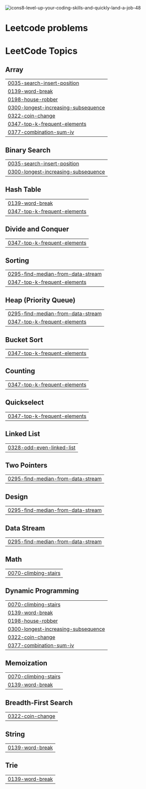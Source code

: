 ![icons8-level-up-your-coding-skills-and-quickly-land-a-job-48](https://github.com/user-attachments/assets/6b001204-5653-41c7-93a9-da8de1183984)
# **Leetcode problems**

<!---LeetCode Topics Start-->
# LeetCode Topics
## Array
|  |
| ------- |
| [0035-search-insert-position](https://github.com/yazanedali/LeetCode/tree/master/0035-search-insert-position) |
| [0139-word-break](https://github.com/yazanedali/LeetCode/tree/master/0139-word-break) |
| [0198-house-robber](https://github.com/yazanedali/LeetCode/tree/master/0198-house-robber) |
| [0300-longest-increasing-subsequence](https://github.com/yazanedali/LeetCode/tree/master/0300-longest-increasing-subsequence) |
| [0322-coin-change](https://github.com/yazanedali/LeetCode/tree/master/0322-coin-change) |
| [0347-top-k-frequent-elements](https://github.com/yazanedali/LeetCode/tree/master/0347-top-k-frequent-elements) |
| [0377-combination-sum-iv](https://github.com/yazanedali/LeetCode/tree/master/0377-combination-sum-iv) |
## Binary Search
|  |
| ------- |
| [0035-search-insert-position](https://github.com/yazanedali/LeetCode/tree/master/0035-search-insert-position) |
| [0300-longest-increasing-subsequence](https://github.com/yazanedali/LeetCode/tree/master/0300-longest-increasing-subsequence) |
## Hash Table
|  |
| ------- |
| [0139-word-break](https://github.com/yazanedali/LeetCode/tree/master/0139-word-break) |
| [0347-top-k-frequent-elements](https://github.com/yazanedali/LeetCode/tree/master/0347-top-k-frequent-elements) |
## Divide and Conquer
|  |
| ------- |
| [0347-top-k-frequent-elements](https://github.com/yazanedali/LeetCode/tree/master/0347-top-k-frequent-elements) |
## Sorting
|  |
| ------- |
| [0295-find-median-from-data-stream](https://github.com/yazanedali/LeetCode/tree/master/0295-find-median-from-data-stream) |
| [0347-top-k-frequent-elements](https://github.com/yazanedali/LeetCode/tree/master/0347-top-k-frequent-elements) |
## Heap (Priority Queue)
|  |
| ------- |
| [0295-find-median-from-data-stream](https://github.com/yazanedali/LeetCode/tree/master/0295-find-median-from-data-stream) |
| [0347-top-k-frequent-elements](https://github.com/yazanedali/LeetCode/tree/master/0347-top-k-frequent-elements) |
## Bucket Sort
|  |
| ------- |
| [0347-top-k-frequent-elements](https://github.com/yazanedali/LeetCode/tree/master/0347-top-k-frequent-elements) |
## Counting
|  |
| ------- |
| [0347-top-k-frequent-elements](https://github.com/yazanedali/LeetCode/tree/master/0347-top-k-frequent-elements) |
## Quickselect
|  |
| ------- |
| [0347-top-k-frequent-elements](https://github.com/yazanedali/LeetCode/tree/master/0347-top-k-frequent-elements) |
## Linked List
|  |
| ------- |
| [0328-odd-even-linked-list](https://github.com/yazanedali/LeetCode/tree/master/0328-odd-even-linked-list) |
## Two Pointers
|  |
| ------- |
| [0295-find-median-from-data-stream](https://github.com/yazanedali/LeetCode/tree/master/0295-find-median-from-data-stream) |
## Design
|  |
| ------- |
| [0295-find-median-from-data-stream](https://github.com/yazanedali/LeetCode/tree/master/0295-find-median-from-data-stream) |
## Data Stream
|  |
| ------- |
| [0295-find-median-from-data-stream](https://github.com/yazanedali/LeetCode/tree/master/0295-find-median-from-data-stream) |
## Math
|  |
| ------- |
| [0070-climbing-stairs](https://github.com/yazanedali/LeetCode/tree/master/0070-climbing-stairs) |
## Dynamic Programming
|  |
| ------- |
| [0070-climbing-stairs](https://github.com/yazanedali/LeetCode/tree/master/0070-climbing-stairs) |
| [0139-word-break](https://github.com/yazanedali/LeetCode/tree/master/0139-word-break) |
| [0198-house-robber](https://github.com/yazanedali/LeetCode/tree/master/0198-house-robber) |
| [0300-longest-increasing-subsequence](https://github.com/yazanedali/LeetCode/tree/master/0300-longest-increasing-subsequence) |
| [0322-coin-change](https://github.com/yazanedali/LeetCode/tree/master/0322-coin-change) |
| [0377-combination-sum-iv](https://github.com/yazanedali/LeetCode/tree/master/0377-combination-sum-iv) |
## Memoization
|  |
| ------- |
| [0070-climbing-stairs](https://github.com/yazanedali/LeetCode/tree/master/0070-climbing-stairs) |
| [0139-word-break](https://github.com/yazanedali/LeetCode/tree/master/0139-word-break) |
## Breadth-First Search
|  |
| ------- |
| [0322-coin-change](https://github.com/yazanedali/LeetCode/tree/master/0322-coin-change) |
## String
|  |
| ------- |
| [0139-word-break](https://github.com/yazanedali/LeetCode/tree/master/0139-word-break) |
## Trie
|  |
| ------- |
| [0139-word-break](https://github.com/yazanedali/LeetCode/tree/master/0139-word-break) |
<!---LeetCode Topics End-->